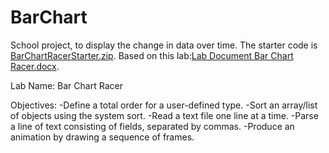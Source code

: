 # BarChart

School project, to display the change in data over time. The starter code is [BarChartRacerStarter.zip](https://github.com/user-attachments/files/20211109/BarChartRacerStarter.zip). Based on this lab:[Lab Document Bar Chart Racer.docx](https://github.com/user-attachments/files/20211112/Lab.Document.Bar.Chart.Racer.docx).

Lab Name: Bar Chart Racer

Objectives:
  -Define a total order for a user-defined type.
  -Sort an array/list of objects using the system sort.
  -Read a text file one line at a time.
  -Parse a line of text consisting of fields, separated by commas.
  -Produce an animation by drawing a sequence of frames.


